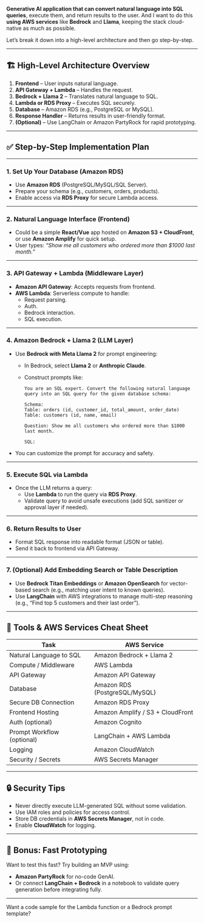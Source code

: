 **Generative AI application that can convert natural language into SQL queries**, execute them, and return results to the user. And I want to do this **using AWS services** like **Bedrock** and **Llama**, keeping the stack cloud-native as much as possible.

Let’s break it down into a high-level architecture and then go step-by-step.

---

## 🏗️ High-Level Architecture Overview

1. **Frontend** – User inputs natural language.
2. **API Gateway + Lambda** – Handles the request.
3. **Bedrock + Llama 2** – Translates natural language to SQL.
4. **Lambda or RDS Proxy** – Executes SQL securely.
5. **Database** – Amazon RDS (e.g., PostgreSQL or MySQL).
6. **Response Handler** – Returns results in user-friendly format.
7. **(Optional)** – Use LangChain or Amazon PartyRock for rapid prototyping.

---

## ✅ Step-by-Step Implementation Plan

---

### 1. **Set Up Your Database (Amazon RDS)**

- Use **Amazon RDS** (PostgreSQL/MySQL/SQL Server).
- Prepare your schema (e.g., customers, orders, products).
- Enable access via **RDS Proxy** for secure Lambda access.

---

### 2. **Natural Language Interface (Frontend)**

- Could be a simple **React/Vue** app hosted on **Amazon S3 + CloudFront**, or use **Amazon Amplify** for quick setup.
- User types: *“Show me all customers who ordered more than $1000 last month.”*

---

### 3. **API Gateway + Lambda (Middleware Layer)**

- **Amazon API Gateway**: Accepts requests from frontend.
- **AWS Lambda**: Serverless compute to handle:
  - Request parsing.
  - Auth.
  - Bedrock interaction.
  - SQL execution.

---

### 4. **Amazon Bedrock + Llama 2 (LLM Layer)**

- Use **Bedrock with Meta Llama 2** for prompt engineering:
  - In Bedrock, select **Llama 2** or **Anthropic Claude**.
  - Construct prompts like:

    ```
    You are an SQL expert. Convert the following natural language query into an SQL query for the given database schema:

    Schema:
    Table: orders (id, customer_id, total_amount, order_date)
    Table: customers (id, name, email)

    Question: Show me all customers who ordered more than $1000 last month.

    SQL:
    ```

- You can customize the prompt for accuracy and safety.

---

### 5. **Execute SQL via Lambda**

- Once the LLM returns a query:
  - Use **Lambda** to run the query via **RDS Proxy**.
  - Validate query to avoid unsafe executions (add SQL sanitizer or approval layer if needed).
  
---

### 6. **Return Results to User**

- Format SQL response into readable format (JSON or table).
- Send it back to frontend via API Gateway.

---

### 7. **(Optional) Add Embedding Search or Table Description**

- Use **Bedrock Titan Embeddings** or **Amazon OpenSearch** for vector-based search (e.g., matching user intent to known queries).
- Use **LangChain** with AWS integrations to manage multi-step reasoning (e.g., “Find top 5 customers and their last order”).

---

## 🧠 Tools & AWS Services Cheat Sheet

| Task | AWS Service |
|------|-------------|
| Natural Language to SQL | Amazon Bedrock + Llama 2 |
| Compute / Middleware | AWS Lambda |
| API Gateway | Amazon API Gateway |
| Database | Amazon RDS (PostgreSQL/MySQL) |
| Secure DB Connection | Amazon RDS Proxy |
| Frontend Hosting | Amazon Amplify / S3 + CloudFront |
| Auth (optional) | Amazon Cognito |
| Prompt Workflow (optional) | LangChain + AWS Lambda |
| Logging | Amazon CloudWatch |
| Security / Secrets | AWS Secrets Manager |

---

## 🔒 Security Tips

- Never directly execute LLM-generated SQL without some validation.
- Use IAM roles and policies for access control.
- Store DB credentials in **AWS Secrets Manager**, not in code.
- Enable **CloudWatch** for logging.

---

## 🚀 Bonus: Fast Prototyping

Want to test this fast? Try building an MVP using:

- **Amazon PartyRock** for no-code GenAI.
- Or connect **LangChain + Bedrock** in a notebook to validate query generation before integrating fully.

---

Want a code sample for the Lambda function or a Bedrock prompt template?